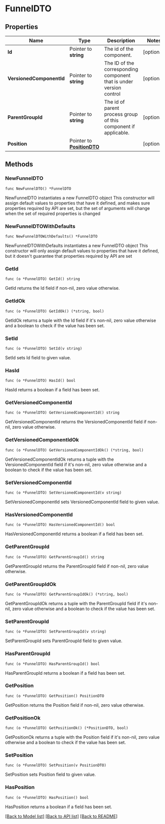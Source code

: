 # FunnelDTO

## Properties

Name | Type | Description | Notes
------------ | ------------- | ------------- | -------------
**Id** | Pointer to **string** | The id of the component. | [optional] 
**VersionedComponentId** | Pointer to **string** | The ID of the corresponding component that is under version control | [optional] 
**ParentGroupId** | Pointer to **string** | The id of parent process group of this component if applicable. | [optional] 
**Position** | Pointer to [**PositionDTO**](PositionDTO.md) |  | [optional] 

## Methods

### NewFunnelDTO

`func NewFunnelDTO() *FunnelDTO`

NewFunnelDTO instantiates a new FunnelDTO object
This constructor will assign default values to properties that have it defined,
and makes sure properties required by API are set, but the set of arguments
will change when the set of required properties is changed

### NewFunnelDTOWithDefaults

`func NewFunnelDTOWithDefaults() *FunnelDTO`

NewFunnelDTOWithDefaults instantiates a new FunnelDTO object
This constructor will only assign default values to properties that have it defined,
but it doesn't guarantee that properties required by API are set

### GetId

`func (o *FunnelDTO) GetId() string`

GetId returns the Id field if non-nil, zero value otherwise.

### GetIdOk

`func (o *FunnelDTO) GetIdOk() (*string, bool)`

GetIdOk returns a tuple with the Id field if it's non-nil, zero value otherwise
and a boolean to check if the value has been set.

### SetId

`func (o *FunnelDTO) SetId(v string)`

SetId sets Id field to given value.

### HasId

`func (o *FunnelDTO) HasId() bool`

HasId returns a boolean if a field has been set.

### GetVersionedComponentId

`func (o *FunnelDTO) GetVersionedComponentId() string`

GetVersionedComponentId returns the VersionedComponentId field if non-nil, zero value otherwise.

### GetVersionedComponentIdOk

`func (o *FunnelDTO) GetVersionedComponentIdOk() (*string, bool)`

GetVersionedComponentIdOk returns a tuple with the VersionedComponentId field if it's non-nil, zero value otherwise
and a boolean to check if the value has been set.

### SetVersionedComponentId

`func (o *FunnelDTO) SetVersionedComponentId(v string)`

SetVersionedComponentId sets VersionedComponentId field to given value.

### HasVersionedComponentId

`func (o *FunnelDTO) HasVersionedComponentId() bool`

HasVersionedComponentId returns a boolean if a field has been set.

### GetParentGroupId

`func (o *FunnelDTO) GetParentGroupId() string`

GetParentGroupId returns the ParentGroupId field if non-nil, zero value otherwise.

### GetParentGroupIdOk

`func (o *FunnelDTO) GetParentGroupIdOk() (*string, bool)`

GetParentGroupIdOk returns a tuple with the ParentGroupId field if it's non-nil, zero value otherwise
and a boolean to check if the value has been set.

### SetParentGroupId

`func (o *FunnelDTO) SetParentGroupId(v string)`

SetParentGroupId sets ParentGroupId field to given value.

### HasParentGroupId

`func (o *FunnelDTO) HasParentGroupId() bool`

HasParentGroupId returns a boolean if a field has been set.

### GetPosition

`func (o *FunnelDTO) GetPosition() PositionDTO`

GetPosition returns the Position field if non-nil, zero value otherwise.

### GetPositionOk

`func (o *FunnelDTO) GetPositionOk() (*PositionDTO, bool)`

GetPositionOk returns a tuple with the Position field if it's non-nil, zero value otherwise
and a boolean to check if the value has been set.

### SetPosition

`func (o *FunnelDTO) SetPosition(v PositionDTO)`

SetPosition sets Position field to given value.

### HasPosition

`func (o *FunnelDTO) HasPosition() bool`

HasPosition returns a boolean if a field has been set.


[[Back to Model list]](../README.md#documentation-for-models) [[Back to API list]](../README.md#documentation-for-api-endpoints) [[Back to README]](../README.md)


